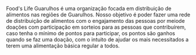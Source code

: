 Food's Life Guarulhos é uma organização focada em distribuição de alimentos nas regiões de Guarulhos. 
Nosso objetivo é poder fazer uma rede de distribuição de alimentos com o engajamento das 
pessoas por meiode doações com participação em sorteios para as pessoas que contribuírem, 
caso tenha o mínimo de pontos para participar, os pontos são ganhos quando se faz uma doação, 
com o intuito de ajudar os mais necessitados a terem uma alimentação básica regular a todos.

